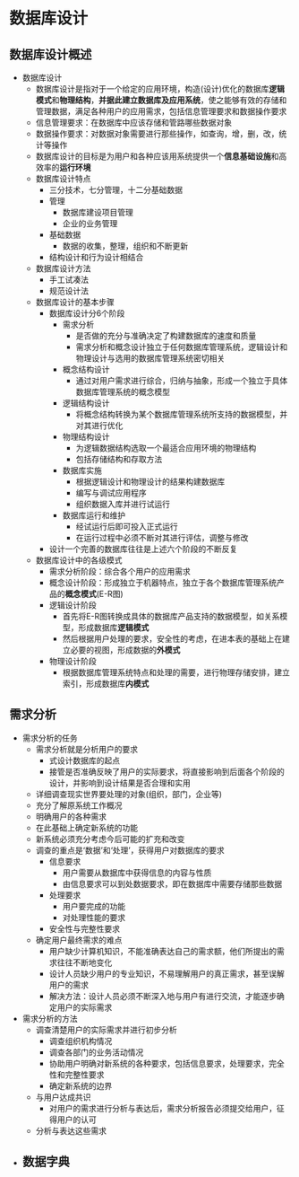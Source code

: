 # 数据库设计
## 数据库设计概述
- 数据库设计
	- 数据库设计是指对于一个给定的应用环境，构造(设计)优化的数据库**逻辑模式**和**物理结构**，**并据此建立数据库及应用系统**，使之能够有效的存储和管理数据，满足各种用户的应用需求，包括信息管理要求和数据操作要求
	- 信息管理要求：在数据库中应该存储和管路哪些数据对象
	- 数据操作要求：对数据对象需要进行那些操作，如查询，增，删，改，统计等操作
	- 数据库设计的目标是为用户和各种应该用系统提供一个**信息基础设施**和高效率的**运行环境**
	- 数据库设计特点
		- 三分技术，七分管理，十二分基础数据
		- 管理
			- 数据库建设项目管理
			- 企业的业务管理
		- 基础数据
			- 数据的收集，整理，组织和不断更新
		- 结构设计和行为设计相结合
	- 数据库设计方法
		- 手工试凑法
		- 规范设计法
	- 数据库设计的基本步骤
		- 数据库设计分6个阶段
			- 需求分析
				- 是否做的充分与准确决定了构建数据库的速度和质量
				- 需求分析和概念设计独立于任何数据库管理系统，逻辑设计和物理设计与选用的数据库管理系统密切相关
			- 概念结构设计
				- 通过对用户需求进行综合，归纳与抽象，形成一个独立于具体数据库管理系统的概念模型
			- 逻辑结构设计
				- 将概念结构转换为某个数据库管理系统所支持的数据模型，并对其进行优化
			- 物理结构设计
				- 为逻辑数据结构选取一个最适合应用环境的物理结构
				- 包括存储结构和存取方法
			- 数据库实施
				- 根据逻辑设计和物理设计的结果构建数据库
				- 编写与调试应用程序
				- 组织数据入库并进行试运行
			- 数据库运行和维护
				- 经试运行后即可投入正式运行
				- 在运行过程中必须不断对其进行评估，调整与修改
		- 设计一个完善的数据库往往是上述六个阶段的不断反复
	- 数据库设计中的各级模式
		- 需求分析阶段：综合各个用户的应用需求
		- 概念设计阶段：形成独立于机器特点，独立于各个数据库管理系统产品的**概念模式**(E-R图)
		- 逻辑设计阶段
			- 首先将E-R图转换成具体的数据库产品支持的数据模型，如关系模型，形成数据库**逻辑模式**
			- 然后根据用户处理的要求，安全性的考虑，在进本表的基础上在建立必要的视图，形成数据的**外模式**
		- 物理设计阶段
			- 根据数据库管理系统特点和处理的需要，进行物理存储安排，建立索引，形成数据库**内模式**
## 需求分析
- 需求分析的任务	
	- 需求分析就是分析用户的要求
		- 式设计数据库的起点
		- 接管是否准确反映了用户的实际要求，将直接影响到后面各个阶段的设计，并影响到设计结果是否合理和实用
	- 详细调查现实世界要处理的对象(组织，部门，企业等)
	- 充分了解原系统工作概况
	- 明确用户的各种需求
	- 在此基础上确定新系统的功能
	- 新系统必须充分考虑今后可能的扩充和改变
	- 调查的重点是‘数据’和‘处理’，获得用户对数据库的要求
		- 信息要求
			- 用户需要从数据库中获得信息的内容与性质
			- 由信息要求可以到处数据要求，即在数据库中需要存储那些数据
		- 处理要求
			- 用户要完成的功能
			- 对处理性能的要求
		- 安全性与完整性要求
	- 确定用户最终需求的难点
		- 用户缺少计算机知识，不能准确表达自己的需求额，他们所提出的需求往往不断地变化
		- 设计人员缺少用户的专业知识，不易理解用户的真正需求，甚至误解用户的需求
		- 解决方法：设计人员必须不断深入地与用户有进行交流，才能逐步确定用户的实际需求
- 需求分析的方法
	- 调查清楚用户的实际需求并进行初步分析
		- 调查组织机构情况
		- 调查各部门的业务活动情况
		- 协助用户明确对新系统的各种要求，包括信息要求，处理要求，完全性和完整性要求
		- 确定新系统的边界
	- 与用户达成共识
		- 对用户的需求进行分析与表达后，需求分析报告必须提交给用户，征得用户的认可
	- 分析与表达这些需求
- 数据字典
	-